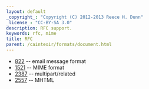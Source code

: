 ```yaml
---
layout: default
_copyright_: "Copyright (C) 2012-2013 Reece H. Dunn"
_license_: "CC-BY-SA 3.0"
description: RFC support.
keywords: rfc, mime
title: RFC
parent: /cainteoir/formats/document.html
---
```


*  [822](rfc822) -- email message format
*  [1521](rfc1521) -- MIME format
*  [2387](rfc2387) -- multipart/related
*  [2557](rfc2557) -- MHTML
